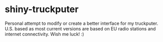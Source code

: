 shiny-truckputer
================

Personal attempt to modify or create a better interface for my truckputer. U.S. based as most current versions are based on EU radio stations and internet connectivity. Wish me luck! :)
